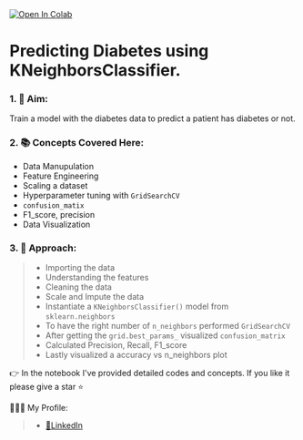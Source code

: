 <a target="_blank" href="https://colab.research.google.com/github/SoumyaCO/KNeighbors-classifier-diabetes.git">
  <img src="https://colab.research.google.com/assets/colab-badge.svg" alt="Open In Colab"/>
</a>

# Predicting Diabetes using KNeighborsClassifier.
### 1. 🎯 Aim: 
Train a model with the diabetes data to predict a patient has diabetes or not.
### 2. 📚 Concepts Covered Here:
* Data Manupulation
* Feature Engineering
* Scaling a dataset
* Hyperparameter tuning with `GridSearchCV`
* `confusion_matix`
* F1_score, precision
* Data Visualization

### 3. 🔎 Approach: 
> * Importing the data
> * Understanding the features
> * Cleaning the data
> * Scale and Impute the data
> * Instantiate a `KNeighborsClassifier()` model from `sklearn.neighbors`
> * To have the right number of `n_neighbors` performed `GridSearchCV`
> * After getting the `grid.best_params_` visualized `confusion_matrix`
> * Calculated Precision, Recall, F1_score
> * Lastly visualized a accuracy vs n_neighbors plot

👉 In the notebook I've provided detailed codes and concepts. If you like it please give a star ⭐️

🧑🏻‍💻 My Profile:
> * [🔗LinkedIn ](https://www.linkedin.com/in/soumyadip-bhattacharjya-993974234/)
